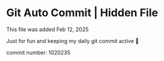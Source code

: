 # Git Auto Commit | Hidden File

This file was added Feb 12, 2025

Just for fun and keeping my daily git commit active 🤪

commit number: 1020235
